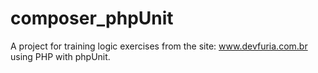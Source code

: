# composer_phpUnit
A project for training logic exercises from the site: www.devfuria.com.br using PHP with phpUnit.
